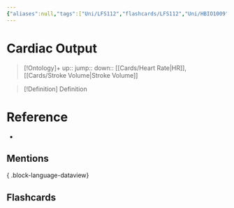 ```yaml
---
{"aliases":null,"tags":["Uni/LFS112","flashcards/LFS112","Uni/HBIO1009"],"dg-publish":true,"permalink":"/cards/cardiac-output/","dgPassFrontmatter":true}
---
```


# Cardiac Output

> [!Ontology]+
> up:: 
> jump::
> down:: [[Cards/Heart Rate\|HR]], [[Cards/Stroke Volume\|Stroke Volume]]

> [!Definition] Definition
> 

<style> .container {font-family: sans-serif; text-align: center;} .button-wrapper button {z-index: 1;height: 40px; width: 100px; margin: 10px;padding: 5px;} .excalidraw .App-menu_top .buttonList { display: flex;} .excalidraw-wrapper { height: 800px; margin: 50px; position: relative;} :root[dir="ltr"] .excalidraw .layer-ui__wrapper .zen-mode-transition.App-menu_bottom--transition-left {transform: none;} </style><script src="https://cdn.jsdelivr.net/npm/react@17/umd/react.production.min.js"></script><script src="https://cdn.jsdelivr.net/npm/react-dom@17/umd/react-dom.production.min.js"></script><script type="text/javascript" src="https://cdn.jsdelivr.net/npm/@excalidraw/excalidraw@0/dist/excalidraw.production.min.js"></script><div id="Cardiac_Output_Diagramexcalidraw.md1"></div><script>(function(){const InitialData={"type":"excalidraw","version":2,"source":"https://github.com/zsviczian/obsidian-excalidraw-plugin/releases/tag/1.9.19","elements":[{"id":"GDPPwq0N3BfqNxUZz38nR","type":"rectangle","x":-158.44456262279323,"y":-43.51739371682618,"width":246.556640625,"height":391.060546875,"angle":0,"strokeColor":"#1e1e1e","backgroundColor":"#a5d8ff","fillStyle":"hachure","strokeWidth":2,"strokeStyle":"solid","roughness":1,"opacity":70,"groupIds":[],"frameId":null,"roundness":{"type":3},"seed":1745078844,"version":238,"versionNonce":1658740868,"isDeleted":false,"boundElements":null,"updated":1694387796949,"link":null,"locked":false},{"type":"rectangle","version":160,"versionNonce":1316169532,"isDeleted":false,"id":"to3bNnvyJMjvI5WNQElMd","fillStyle":"hachure","strokeWidth":2,"strokeStyle":"solid","roughness":1,"opacity":70,"angle":0,"x":126.97644453957724,"y":-39.60790695525219,"strokeColor":"#1e1e1e","backgroundColor":"#a5d8ff","width":333.6645233531136,"height":389.6082757715998,"seed":85118138,"groupIds":[],"frameId":null,"roundness":{"type":3},"boundElements":[],"updated":1694387760959,"link":null,"locked":false},{"type":"freedraw","version":293,"versionNonce":1663236740,"isDeleted":false,"id":"5EhgydLIUHDaQ3u5Ty4Fb","fillStyle":"solid","strokeWidth":4,"strokeStyle":"solid","roughness":1,"opacity":70,"angle":0,"x":279,"y":-156,"strokeColor":"#93cefb","backgroundColor":"transparent","width":271,"height":4,"seed":154645306,"groupIds":[],"frameId":null,"roundness":null,"boundElements":[],"updated":1694387760959,"link":null,"locked":false,"customData":{"strokeOptions":{"highlighter":true,"constantPressure":true,"hasOutline":false,"outlineWidth":0,"options":{"thinning":1,"smoothing":0.5,"streamline":0.5,"easing":"easeInQuad","start":{"taper":0,"cap":false,"easing":"easeInQuint"},"end":{"taper":0,"cap":false,"easing":"easeOutQuint"}}}},"points":[[-21,-1.7142857142857144],[-21,-1.142857142857143],[-21.92808219178082,-1.142857142857143],[-22.856164383561644,-1.142857142857143],[-23.784246575342465,-1.142857142857143],[-25.64041095890411,-1.142857142857143],[-26.56849315068493,-1.142857142857143],[-28.424657534246577,-1.142857142857143],[-29.352739726027398,-1.7142857142857144],[-31.208904109589042,-1.7142857142857144],[-33.06506849315068,-1.7142857142857144],[-34.92123287671233,-1.7142857142857144],[-36.77739726027397,-1.7142857142857144],[-38.63356164383562,-1.7142857142857144],[-40.48972602739726,-1.142857142857143],[-41.417808219178085,-0.5714285714285716],[-43.273972602739725,-0.5714285714285716],[-45.130136986301366,-0.5714285714285716],[-47.91438356164384,-0.5714285714285716],[-49.77054794520548,-0.5714285714285716],[-51.62671232876713,-0.5714285714285716],[-53.48287671232877,-0.5714285714285716],[-55.339041095890416,-0.5714285714285716],[-57.195205479452056,-0.5714285714285716],[-59.97945205479452,-0.5714285714285716],[-61.83561643835617,-0.5714285714285716],[-64.61986301369863,-0.5714285714285716],[-66.47602739726028,-0.5714285714285716],[-69.26027397260273,-0.5714285714285716],[-71.1164383561644,-0.5714285714285716],[-72.97260273972603,-0.5714285714285716],[-74.82876712328768,-2.220446049250313e-16],[-77.61301369863014,-2.220446049250313e-16],[-80.3972602739726,-2.220446049250313e-16],[-84.10958904109589,-2.220446049250313e-16],[-86.89383561643837,-2.220446049250313e-16],[-89.67808219178083,-0.5714285714285716],[-92.4623287671233,-0.5714285714285716],[-95.24657534246576,-1.142857142857143],[-97.1027397260274,-1.142857142857143],[-99.88698630136987,-1.142857142857143],[-102.67123287671234,-1.7142857142857144],[-105.4554794520548,-1.7142857142857144],[-108.23972602739727,-1.7142857142857144],[-111.02397260273973,-2.2857142857142856],[-112.88013698630138,-2.2857142857142856],[-114.73630136986301,-2.2857142857142856],[-116.59246575342466,-2.2857142857142856],[-119.37671232876713,-1.7142857142857144],[-122.16095890410959,-1.7142857142857144],[-124.94520547945206,-1.7142857142857144],[-127.72945205479452,-1.142857142857143],[-130.513698630137,-1.142857142857143],[-133.29794520547944,-1.142857142857143],[-136.08219178082192,-1.142857142857143],[-139.7945205479452,-1.142857142857143],[-143.5068493150685,-1.7142857142857144],[-147.21917808219177,-1.7142857142857144],[-150.00342465753425,-1.7142857142857144],[-153.71575342465755,-1.7142857142857144],[-156.5,-1.7142857142857144],[-160.2123287671233,-1.7142857142857144],[-164.8527397260274,-2.2857142857142856],[-167.63698630136986,-2.2857142857142856],[-170.42123287671234,-2.2857142857142856],[-173.2054794520548,-2.2857142857142856],[-175.98972602739727,-2.2857142857142856],[-179.70205479452056,-2.857142857142857],[-182.486301369863,-2.857142857142857],[-186.1986301369863,-2.857142857142857],[-188.05479452054794,-2.857142857142857],[-190.83904109589042,-2.857142857142857],[-194.55136986301372,-2.857142857142857],[-197.33561643835617,-3.428571428571429],[-200.11986301369865,-3.428571428571429],[-202.9041095890411,-3.428571428571429],[-205.68835616438358,-3.428571428571429],[-208.47260273972603,-4],[-211.2568493150685,-4],[-214.04109589041096,-4],[-215.89726027397262,-4],[-218.68150684931507,-4],[-220.53767123287673,-4],[-223.32191780821918,-4],[-226.10616438356166,-4],[-227.9623287671233,-4],[-230.74657534246577,-4],[-232.6027397260274,-4],[-234.45890410958904,-4],[-237.24315068493152,-3.428571428571429],[-240.02739726027397,-3.428571428571429],[-242.81164383561645,-3.428571428571429],[-245.5958904109589,-3.428571428571429],[-248.38013698630138,-3.428571428571429],[-251.16438356164386,-3.428571428571429],[-253.9486301369863,-3.428571428571429],[-256.7328767123288,-3.428571428571429],[-259.5171232876712,-4],[-262.30136986301375,-4],[-264.1575342465753,-4],[-266.94178082191786,-4],[-269.7260273972603,-3.428571428571429],[-271.582191780822,-3.428571428571429],[-273.43835616438355,-3.428571428571429],[-274.3664383561644,-2.857142857142857],[-276.222602739726,-2.857142857142857],[-278.07876712328766,-2.857142857142857],[-279.93493150684935,-2.857142857142857],[-280.86301369863014,-2.857142857142857],[-281.791095890411,-2.857142857142857],[-282.7191780821918,-2.2857142857142856],[-283.6472602739726,-2.2857142857142856],[-284.57534246575347,-2.2857142857142856],[-285.50342465753425,-2.2857142857142856],[-286.4315068493151,-2.2857142857142856],[-287.3595890410959,-2.2857142857142856],[-288.28767123287673,-2.2857142857142856],[-289.2157534246575,-2.2857142857142856],[-290.14383561643837,-2.2857142857142856],[-291.0719178082192,-1.7142857142857144],[-292,-1.7142857142857144],[-292,-1.7142857142857144\|-21,-1.7142857142857144],[-21,-1.142857142857143],[-21.92808219178082,-1.142857142857143],[-22.856164383561644,-1.142857142857143],[-23.784246575342465,-1.142857142857143],[-25.64041095890411,-1.142857142857143],[-26.56849315068493,-1.142857142857143],[-28.424657534246577,-1.142857142857143],[-29.352739726027398,-1.7142857142857144],[-31.208904109589042,-1.7142857142857144],[-33.06506849315068,-1.7142857142857144],[-34.92123287671233,-1.7142857142857144],[-36.77739726027397,-1.7142857142857144],[-38.63356164383562,-1.7142857142857144],[-40.48972602739726,-1.142857142857143],[-41.417808219178085,-0.5714285714285716],[-43.273972602739725,-0.5714285714285716],[-45.130136986301366,-0.5714285714285716],[-47.91438356164384,-0.5714285714285716],[-49.77054794520548,-0.5714285714285716],[-51.62671232876713,-0.5714285714285716],[-53.48287671232877,-0.5714285714285716],[-55.339041095890416,-0.5714285714285716],[-57.195205479452056,-0.5714285714285716],[-59.97945205479452,-0.5714285714285716],[-61.83561643835617,-0.5714285714285716],[-64.61986301369863,-0.5714285714285716],[-66.47602739726028,-0.5714285714285716],[-69.26027397260273,-0.5714285714285716],[-71.1164383561644,-0.5714285714285716],[-72.97260273972603,-0.5714285714285716],[-74.82876712328768,-2.220446049250313e-16],[-77.61301369863014,-2.220446049250313e-16],[-80.3972602739726,-2.220446049250313e-16],[-84.10958904109589,-2.220446049250313e-16],[-86.89383561643837,-2.220446049250313e-16],[-89.67808219178083,-0.5714285714285716],[-92.4623287671233,-0.5714285714285716],[-95.24657534246576,-1.142857142857143],[-97.1027397260274,-1.142857142857143],[-99.88698630136987,-1.142857142857143],[-102.67123287671234,-1.7142857142857144],[-105.4554794520548,-1.7142857142857144],[-108.23972602739727,-1.7142857142857144],[-111.02397260273973,-2.2857142857142856],[-112.88013698630138,-2.2857142857142856],[-114.73630136986301,-2.2857142857142856],[-116.59246575342466,-2.2857142857142856],[-119.37671232876713,-1.7142857142857144],[-122.16095890410959,-1.7142857142857144],[-124.94520547945206,-1.7142857142857144],[-127.72945205479452,-1.142857142857143],[-130.513698630137,-1.142857142857143],[-133.29794520547944,-1.142857142857143],[-136.08219178082192,-1.142857142857143],[-139.7945205479452,-1.142857142857143],[-143.5068493150685,-1.7142857142857144],[-147.21917808219177,-1.7142857142857144],[-150.00342465753425,-1.7142857142857144],[-153.71575342465755,-1.7142857142857144],[-156.5,-1.7142857142857144],[-160.2123287671233,-1.7142857142857144],[-164.8527397260274,-2.2857142857142856],[-167.63698630136986,-2.2857142857142856],[-170.42123287671234,-2.2857142857142856],[-173.2054794520548,-2.2857142857142856],[-175.98972602739727,-2.2857142857142856],[-179.70205479452056,-2.857142857142857],[-182.486301369863,-2.857142857142857],[-186.1986301369863,-2.857142857142857],[-188.05479452054794,-2.857142857142857],[-190.83904109589042,-2.857142857142857],[-194.55136986301372,-2.857142857142857],[-197.33561643835617,-3.428571428571429],[-200.11986301369865,-3.428571428571429],[-202.9041095890411,-3.428571428571429],[-205.68835616438358,-3.428571428571429],[-208.47260273972603,-4],[-211.2568493150685,-4],[-214.04109589041096,-4],[-215.89726027397262,-4],[-218.68150684931507,-4],[-220.53767123287673,-4],[-223.32191780821918,-4],[-226.10616438356166,-4],[-227.9623287671233,-4],[-230.74657534246577,-4],[-232.6027397260274,-4],[-234.45890410958904,-4],[-237.24315068493152,-3.428571428571429],[-240.02739726027397,-3.428571428571429],[-242.81164383561645,-3.428571428571429],[-245.5958904109589,-3.428571428571429],[-248.38013698630138,-3.428571428571429],[-251.16438356164386,-3.428571428571429],[-253.9486301369863,-3.428571428571429],[-256.7328767123288,-3.428571428571429],[-259.5171232876712,-4],[-262.30136986301375,-4],[-264.1575342465753,-4],[-266.94178082191786,-4],[-269.7260273972603,-3.428571428571429],[-271.582191780822,-3.428571428571429],[-273.43835616438355,-3.428571428571429],[-274.3664383561644,-2.857142857142857],[-276.222602739726,-2.857142857142857],[-278.07876712328766,-2.857142857142857],[-279.93493150684935,-2.857142857142857],[-280.86301369863014,-2.857142857142857],[-281.791095890411,-2.857142857142857],[-282.7191780821918,-2.2857142857142856],[-283.6472602739726,-2.2857142857142856],[-284.57534246575347,-2.2857142857142856],[-285.50342465753425,-2.2857142857142856],[-286.4315068493151,-2.2857142857142856],[-287.3595890410959,-2.2857142857142856],[-288.28767123287673,-2.2857142857142856],[-289.2157534246575,-2.2857142857142856],[-290.14383561643837,-2.2857142857142856],[-291.0719178082192,-1.7142857142857144],[-292,-1.7142857142857144],[-292,-1.7142857142857144]],"lastCommittedPoint":null,"simulatePressure":false,"pressures":[1,1,1,1,1,1,1,1,1,1,1,1,1,1,1,1,1,1,1,1,1,1,1,1,1,1,1,1,1,1,1,1,1,1,1,1,1,1,1,1,1,1,1,1,1,1,1,1,1,1,1,1,1,1,1,1,1,1,1,1,1,1,1,1,1,1,1,1,1,1,1,1,1,1,1,1,1,1,1,1,1,1,1,1,1,1,1,1,1,1,1,1,1,1,1,1,1,1,1,1,1,1,1,1,1,1,1,1,1,1,1,1,1,1,1,1,1,1,1,1,1,0]},{"type":"text","version":70,"versionNonce":277012412,"isDeleted":false,"id":"vpYakSa8","fillStyle":"hachure","strokeWidth":4,"strokeStyle":"solid","roughness":1,"opacity":100,"angle":0,"x":-13,"y":-180,"strokeColor":"#1e1e1e","backgroundColor":"transparent","width":276.587890625,"height":45,"seed":2051969190,"groupIds":[],"frameId":null,"roundness":null,"boundElements":[],"updated":1694387760959,"link":null,"locked":false,"fontSize":36,"fontFamily":1,"text":"[[Cards/Cardiac Output\|Cardiac Output]]","rawText":"[[Cards/Cardiac Output\|Cardiac Output]]","textAlign":"left","verticalAlign":"top","containerId":null,"originalText":"[[Cards/Cardiac Output\|Cardiac Output]]","lineHeight":1.25,"baseline":32},{"type":"text","version":155,"versionNonce":1432947204,"isDeleted":false,"id":"ONyTcISO","fillStyle":"solid","strokeWidth":1,"strokeStyle":"solid","roughness":1,"opacity":100,"angle":0,"x":-122.5964993882774,"y":-35.531012092298766,"strokeColor":"#1e1e1e","backgroundColor":"transparent","width":160.07594299316406,"height":35,"seed":13344,"groupIds":[],"frameId":null,"roundness":{"type":1},"boundElements":[{"id":"rMf3YcMMqPcEoqIjzvdS1","type":"arrow"}],"updated":1694387760959,"link":"[[Cards/Heart Rate\|Heart Rate]]","locked":false,"fontSize":28,"fontFamily":1,"text":"Heart Rate","rawText":"[[Cards/Heart Rate\|Heart Rate]]","textAlign":"left","verticalAlign":"middle","containerId":null,"originalText":"Heart Rate","lineHeight":1.25,"baseline":25},{"type":"text","version":76,"versionNonce":1493665852,"isDeleted":false,"id":"oEm9mBWV","fillStyle":"solid","strokeWidth":1,"strokeStyle":"solid","roughness":1,"opacity":100,"angle":0,"x":199.87179609042644,"y":-31.84842822624637,"strokeColor":"#1e1e1e","backgroundColor":"transparent","width":189.6439208984375,"height":35,"seed":20444,"groupIds":[],"frameId":null,"roundness":{"type":1},"boundElements":[{"id":"ImvBJFaEW3-vRClJdRPqs","type":"arrow"}],"updated":1694387760959,"link":"[[Cards/Stroke Volume\|Stroke Volume]]","locked":false,"fontSize":28,"fontFamily":1,"text":"[[Cards/Stroke Volume\|Stroke Volume]]","rawText":"[[Cards/Stroke Volume\|Stroke Volume]]","textAlign":"left","verticalAlign":"middle","containerId":null,"originalText":"[[Cards/Stroke Volume\|Stroke Volume]]","lineHeight":1.25,"baseline":25},{"type":"arrow","version":77,"versionNonce":1128343940,"isDeleted":false,"id":"ImvBJFaEW3-vRClJdRPqs","fillStyle":"solid","strokeWidth":2,"strokeStyle":"solid","roughness":1,"opacity":100,"angle":0,"x":154.91640236306245,"y":-138.381128490988,"strokeColor":"#1e1e1e","backgroundColor":"transparent","width":81.96169915569266,"height":95.39804327957671,"seed":1667697510,"groupIds":[],"frameId":null,"roundness":{"type":2},"boundElements":[],"updated":1694387760959,"link":null,"locked":false,"startBinding":null,"endBinding":{"elementId":"oEm9mBWV","focus":-0.30233870406392005,"gap":11.134656985164924},"lastCommittedPoint":null,"startArrowhead":null,"endArrowhead":"arrow","points":[[0,0],[81.96169915569266,95.39804327957671]]},{"type":"arrow","version":58,"versionNonce":1810047164,"isDeleted":false,"id":"rMf3YcMMqPcEoqIjzvdS1","fillStyle":"solid","strokeWidth":2,"strokeStyle":"solid","roughness":1,"opacity":100,"angle":0,"x":56.15927305251472,"y":-137.0374940785996,"strokeColor":"#1e1e1e","backgroundColor":"transparent","width":79.94624753711008,"height":92.0389572486057,"seed":1072828666,"groupIds":[],"frameId":null,"roundness":{"type":2},"boundElements":[],"updated":1694387760959,"link":null,"locked":false,"startBinding":null,"endBinding":{"elementId":"ONyTcISO","focus":-0.04885431925277633,"gap":9.467524737695129},"lastCommittedPoint":null,"startArrowhead":null,"endArrowhead":"arrow","points":[[0,0],[-79.94624753711008,92.0389572486057]]},{"id":"y9gMJseW","type":"text","x":99.76442175220677,"y":-29.935362466826177,"width":16.743988037109375,"height":35,"angle":0,"strokeColor":"#1e1e1e","backgroundColor":"#a5d8ff","fillStyle":"hachure","strokeWidth":2,"strokeStyle":"solid","roughness":1,"opacity":70,"groupIds":[],"frameId":null,"roundness":null,"seed":115316868,"version":127,"versionNonce":439871804,"isDeleted":false,"boundElements":null,"updated":1694387772895,"link":null,"locked":false,"text":"X","rawText":"X","fontSize":28,"fontFamily":1,"textAlign":"left","verticalAlign":"top","baseline":25,"containerId":null,"originalText":"X","lineHeight":1.25},{"id":"262wGRrU","type":"text","x":-34.07542199779323,"y":419.5275281581738,"width":327.5438537597656,"height":35,"angle":0,"strokeColor":"#1e1e1e","backgroundColor":"#a5d8ff","fillStyle":"hachure","strokeWidth":2,"strokeStyle":"solid","roughness":1,"opacity":70,"groupIds":[],"frameId":null,"roundness":null,"seed":1809518468,"version":90,"versionNonce":490915772,"isDeleted":false,"boundElements":null,"updated":1694387895545,"link":null,"locked":false,"text":"or (another calculation)","rawText":"or (another calculation)","fontSize":28,"fontFamily":1,"textAlign":"left","verticalAlign":"top","baseline":25,"containerId":null,"originalText":"or (another calculation)","lineHeight":1.25},{"id":"TKL_zq-KLZra6feUWK77e","type":"freedraw","x":474.7409842522068,"y":-138.0486437168262,"width":185.505859375,"height":10.9765625,"angle":0,"strokeColor":"#1e1e1e","backgroundColor":"#a5d8ff","fillStyle":"hachure","strokeWidth":2,"strokeStyle":"solid","roughness":1,"opacity":70,"groupIds":[],"frameId":null,"roundness":null,"seed":149451836,"version":39,"versionNonce":266950916,"isDeleted":true,"boundElements":null,"updated":1694387760959,"link":null,"locked":false,"customData":{"strokeOptions":{"highlighter":true,"constantPressure":true,"hasOutline":false,"outlineWidth":0,"options":{"thinning":1,"smoothing":0.5,"streamline":0.5,"easing":"easeInQuad","start":{"taper":0,"cap":false,"easing":"easeInQuint"},"end":{"taper":0,"cap":false,"easing":"easeOutQuint"}}}},"points":[[0,0],[0,-0.15234375],[-0.671875,-0.15234375],[-0.9765625,-0.30468750000000006],[-5.40234375,-0.8574218749999996],[-9.078125,-1.380859375],[-12.75390625,-1.904296875],[-17.1796875,-2.45703125],[-22.357421875,-3.03125],[-26.783203125,-3.583984375],[-32.7109375,-4.17578125],[-37.13671875,-4.17578125],[-44.56640625,-4.794921875],[-48.9921875,-4.794921875],[-54.919921875,-4.794921875],[-64.6015625,-5.439453125],[-75.78515625,-5.439453125],[-86.96875,-5.439453125],[-92.146484375,-5.439453125],[-101.828125,-6.083984375],[-113.01171875,-6.740234375],[-124.1953125,-7.396484375],[-135.37890625,-8.7109375],[-142.05859375,-8.7109375],[-150.990234375,-9.34765625],[-158.419921875,-9.966796875],[-164.34765625,-9.966796875],[-168.0234375,-10.490234375],[-170.947265625,-10.490234375],[-176.875,-10.490234375],[-179.798828125,-10.9765625],[-183.474609375,-10.9765625],[-184.896484375,-10.9765625],[-185.201171875,-10.9765625],[-185.353515625,-10.9765625],[-185.505859375,-10.9765625],[-185.505859375,-10.9765625]],"pressures":[1,1,1,1,1,1,1,1,1,1,1,1,1,1,1,1,1,1,1,1,1,1,1,1,1,1,1,1,1,1,1,1,1,1,1,1,0],"simulatePressure":false,"lastCommittedPoint":[-185.505859375,-10.9765625]},{"id":"hPUHeLr16YhTRA2By-n9h","type":"freedraw","x":370.6394217522068,"y":-164.9392687168262,"width":150.609375,"height":87.970703125,"angle":0,"strokeColor":"#1e1e1e","backgroundColor":"#a5d8ff","fillStyle":"hachure","strokeWidth":2,"strokeStyle":"solid","roughness":1,"opacity":70,"groupIds":[],"frameId":null,"roundness":null,"seed":1191972740,"version":96,"versionNonce":85019580,"isDeleted":true,"boundElements":null,"updated":1694387756189,"link":null,"locked":false,"customData":{"strokeOptions":{"highlighter":true,"constantPressure":true,"hasOutline":false,"outlineWidth":0,"options":{"thinning":1,"smoothing":0.5,"streamline":0.5,"easing":"easeInQuad","start":{"taper":0,"cap":false,"easing":"easeInQuint"},"end":{"taper":0,"cap":false,"easing":"easeOutQuint"}}}},"points":[[0,0],[-0.15234374999999997,0.15429687500000003],[-0.45703125000000006,0.46289062500000006],[-1.8789062500000004,0.8203125000000003],[-5.5546875,1.345703125],[-8.478515625,1.345703125],[-14.40625,1.939453125],[-21.0859375,3.154296875],[-27.765625,4.369140625],[-35.947265625,5.62890625],[-44.87890625,6.90625],[-53.060546875,8.166015625],[-61.2421875,10.0546875],[-64.166015625,11.517578125],[-66.33984375,12.388671875],[-67.76171875,13.1015625],[-67.76171875,13.255859375],[-67.76171875,13.41015625],[-67.607421875,13.564453125],[-67.30078125,13.87109375],[-63.42578125,16.638671875],[-59.748046875,18.21484375],[-27.63671875,29.6171875],[-12.6953125,33.693359375],[2.99609375,37.787109375],[17.9375,41.86328125],[32.126953125,45.2421875],[44.064453125,48.55859375],[49.994140625,49.74609375],[55.923828125,50.93359375],[55.619140625,50.93359375],[49.69140625,50.93359375],[23.568359375,46.916015625],[5.318359375,44.810546875],[-2.111328125,44.19140625],[-14.046875,44.19140625],[-31.23828125,44.880859375],[-44.67578125,45.5546875],[-52.857421875,45.5546875],[-59.537109375,46.162109375],[-67.71875,47.421875],[-72.896484375,48.57421875],[-76.572265625,49.625],[-77.244140625,49.625],[-77.396484375,49.779296875],[-77.396484375,49.93359375],[-76.72265625,50.3828125],[-76.048828125,50.83203125],[-67.009765625,54.70703125],[-54.322265625,58.046875],[-36.0703125,62.9609375],[-23.3828125,66.30078125],[-5.130859375,70.513671875],[12.0625,73.953125],[22.498046875,76.5625],[28.427734375,77.15625],[28.123046875,77.15625],[27.818359375,77.15625],[19.63671875,76.52734375],[4.697265625,75.169921875],[-4.234375,74.533203125],[-20.67578125,74.533203125],[-31.859375,74.533203125],[-43.794921875,75.861328125],[-58.734375,76.541015625],[-78.849609375,77.216796875],[-86.279296875,77.216796875],[-92.958984375,77.82421875],[-94.380859375,77.82421875],[-94.685546875,77.978515625],[-94.53125,77.978515625],[-94.376953125,77.978515625],[-89.94921875,79.0859375],[-78.763671875,80.40234375],[-65.32421875,82.419921875],[-56.390625,83.05859375],[-36.302734375,85.291015625],[-22.11328125,86.642578125],[-10.17578125,87.970703125],[-4.99609375,87.970703125],[-5.1484375,87.970703125],[-5.453125,87.970703125],[-5.7578125,87.970703125],[-9.43359375,86.921875],[-16.11328125,85.708984375],[-19.037109375,85.22265625],[-24.96484375,85.22265625],[-29.390625,84.669921875],[-33.81640625,84.669921875],[-36.740234375,84.18359375],[-41.166015625,83.630859375],[-42.587890625,83.630859375],[-42.740234375,83.478515625],[-42.740234375,83.478515625]],"pressures":[1,1,1,1,1,1,1,1,1,1,1,1,1,1,1,1,1,1,1,1,1,1,1,1,1,1,1,1,1,1,1,1,1,1,1,1,1,1,1,1,1,1,1,1,1,1,1,1,1,1,1,1,1,1,1,1,1,1,1,1,1,1,1,1,1,1,1,1,1,1,1,1,1,1,1,1,1,1,1,1,1,1,1,1,1,1,1,1,1,1,1,1,1,0],"simulatePressure":false,"lastCommittedPoint":[-42.740234375,83.478515625]}],"appState":{"theme":"dark","viewBackgroundColor":"#ffffff","currentItemStrokeColor":"#1e1e1e","currentItemBackgroundColor":"#a5d8ff","currentItemFillStyle":"hachure","currentItemStrokeWidth":2,"currentItemStrokeStyle":"solid","currentItemRoughness":1,"currentItemOpacity":70,"currentItemFontFamily":1,"currentItemFontSize":28,"currentItemTextAlign":"left","currentItemStartArrowhead":null,"currentItemEndArrowhead":"arrow","scrollX":323.9113594977932,"scrollY":-102.64471565817382,"zoom":{"value":2},"currentItemRoundness":"round","gridSize":null,"gridColor":{"Bold":"#C9C9C9FF","Regular":"#EDEDEDFF"},"currentStrokeOptions":{"highlighter":true,"constantPressure":true,"hasOutline":false,"outlineWidth":0,"options":{"thinning":1,"smoothing":0.5,"streamline":0.5,"easing":"easeInQuad","start":{"taper":0,"cap":false,"easing":"easeInQuint"},"end":{"taper":0,"cap":false,"easing":"easeOutQuint"}}},"previousGridSize":null,"frameRendering":{"enabled":true,"clip":true,"name":true,"outline":true}},"files":{}};InitialData.scrollToContent=true;App=()=>{const e=React.useRef(null),t=React.useRef(null),[n,i]=React.useState({width:void 0,height:void 0});return React.useEffect(()=>{i({width:t.current.getBoundingClientRect().width,height:t.current.getBoundingClientRect().height});const e=()=>{i({width:t.current.getBoundingClientRect().width,height:t.current.getBoundingClientRect().height})};return window.addEventListener("resize",e),()=>window.removeEventListener("resize",e)},[t]),React.createElement(React.Fragment,null,React.createElement("div",{className:"excalidraw-wrapper",ref:t},React.createElement(ExcalidrawLib.Excalidraw,{ref:e,width:n.width,height:n.height,initialData:InitialData,viewModeEnabled:!0,zenModeEnabled:!0,gridModeEnabled:!1})))},excalidrawWrapper=document.getElementById("Cardiac_Output_Diagramexcalidraw.md1");ReactDOM.render(React.createElement(App),excalidrawWrapper);})();</script>
# Reference
- 

## Mentions

{ .block-language-dataview}

## Flashcards
